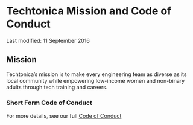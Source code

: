 # Techtonica Mission and Code of Conduct

Last modified: 11 September 2016

## Mission

Techtonica’s mission is to make every engineering team as diverse as its local community while empowering low-income women and non-binary adults through tech training and careers.
### Short Form Code of Conduct


For more details, see our full [Code of Conduct](https://docs.google.com/document/d/16LUxODmHN3N2r4GPA-YeNgXP0MIQCl6gW_twJralb5w/edit)